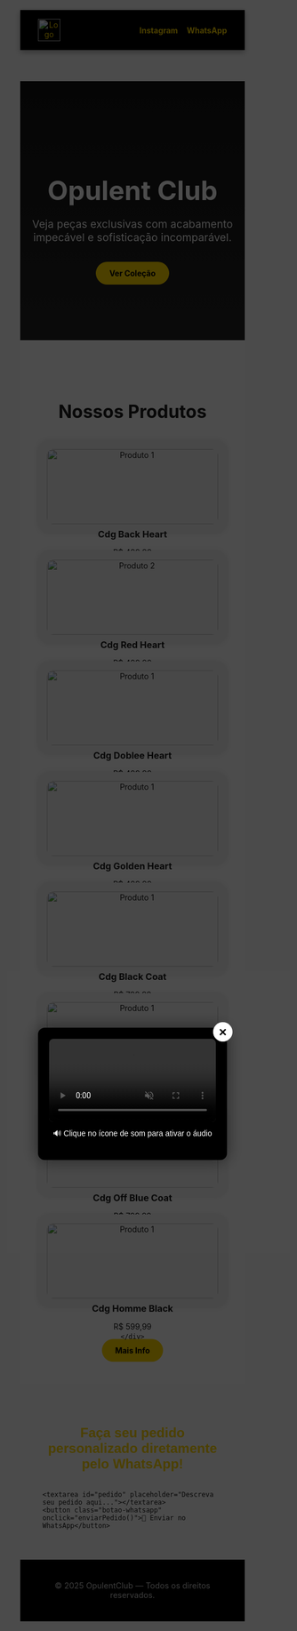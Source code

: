 <!DOCTYPE html>
<html lang="pt-BR">
<head>
   
  <meta charset="UTF-8" />
  <meta name="viewport" content="width=device-width, initial-scale=1.0" />
  <title>OpulentClub</title>
  <link rel="stylesheet" href="styles.css" />
  <link href="https://fonts.googleapis.com/css2?family=Playfair+Display:wght@700&family=Open+Sans&display=swap" rel="stylesheet">
  <script src="https://unpkg.com/scrollreveal"></script>
  <style>
    * {
      margin: 0;
      padding: 0;
      box-sizing: border-box;
    }

    body {
      font-family: 'Open Sans', sans-serif;
      background-color: #f8f8f8;
      color: #222;
    }

    header {
      background-color: #000;
      color: #FFD700;
      display: flex;
      justify-content: space-between;
      align-items: center;
      padding: 1rem 2rem;
      position: sticky;
      top: 0;
      z-index: 1000;
      box-shadow: 0 4px 10px rgba(0, 0, 0, 0.3);
    }

    .logo-container {
      display: flex;
      align-items: center;
      gap: 1rem;
    }

    .logo-img {
      height: 40px;
    }

    .logo {
      font-family: 'Playfair Display', serif;
      font-size: 2rem;
      font-weight: 700;
    }

    nav {
      display: flex;
      gap: 1rem;
    }

    nav a {
      color: #FFD700;
      text-decoration: none;
      font-weight: bold;
      transition: all 0.3s ease;
    }

    nav a:hover {
      color: white;
      text-shadow: 0 0 10px gold;
    }

    .hero {
      text-align: center;
      padding: 100px 20px;
      background: linear-gradient(to bottom, #111, #222);
      color: white;
    }

    .hero h1 {
      font-family: 'Playfair Display', serif;
      font-size: 3rem;
      margin-bottom: 1rem;
    }

    .hero p {
      font-size: 1.2rem;
      margin-bottom: 2rem;
    }

    .btn-dourado {
      background-color: #FFD700;
      color: black;
      padding: 12px 24px;
      border-radius: 30px;
      text-decoration: none;
      font-weight: bold;
      transition: transform 0.3s, box-shadow 0.3s;
      display: inline-block;
    }

    .btn-dourado:hover {
      transform: scale(1.05);
      box-shadow: 0 0 15px gold;
    }

    .produtos {
      padding: 4rem 2rem;
      background-color: #fff;
      text-align: center;
    }

    .produtos h2 {
      font-size: 2rem;
      margin-bottom: 2rem;
      font-family: 'Playfair Display', serif;
    }

    .galeria {
      display: grid;
      grid-template-columns: repeat(auto-fit, minmax(250px, 1fr));
      gap: 2rem;
      max-width: 1200px;
      margin: 0 auto;
    }

    .item-produto {
      background: #f4f4f4;
      border-radius: 20px;
      padding: 1rem;
      box-shadow: 0 0 10px rgba(0,0,0,0.1);
      transition: transform 0.3s;
    }

    .item-produto:hover {
      transform: translateY(-10px);
    }

    .item-produto img {
      width: 100%;
      border-radius: 12px;
    }

    .item-produto h3 {
      margin: 0.5rem 0;
    }

    footer {
      background-color: #000;
      color: #ccc;
      text-align: center;
      padding: 1.5rem;
      font-size: 0.9rem;
    }
  </style>
</head>
<body>
  <header>
    <div class="logo-container">
      <img src="./src/imagens/LOGO OPULENT PRETA.jpg" alt="Logo" class="logo-img">
      <div class="logo"></div>
    </div>
    <nav>
      <a href="https://www.instagram.com/opulent.clubb/" target="_blank">Instagram</a>
      <a href="https://wa.me/5541988300883?text=Olá! Quero saber mais sobre seus produtos. ."" target="_blank">WhatsApp</a>
    </nav>
  </header>

  <section class="hero">
    <h1>Opulent Club</h1>
    <p>Veja peças exclusivas com acabamento impecável e sofisticação incomparável.</p>
    <a href="#produtos" class="btn-dourado mouse-hover">Ver Coleção</a>
  </section>

  <section id="produtos" class="produtos">
    <h2>Nossos Produtos</h2>
    <div class="galeria">
      <div class="item-produto">
        <img src="./src/imagens/cdg heart black.jpg" alt="Produto 1">
        <h3>Cdg Back Heart</h3>
        <p>R$ 499,99</p>
        <a href="https://wa.me/5541988300883?text=Olá! Tenho Interesse na Cdg Black Heart." class="btn-dourado mouse-hover">Mais Info</a>
      </div>
      <div class="item-produto">
        <img src="./src/imagens/RED CDG.jpg" alt="Produto 2">
        <h3>Cdg Red Heart</h3>
        <p>R$ 499,99</p>
        <a href="https://wa.me/5541988300883?text=Olá! Quero saber mais sobre a Cdg Red Heart." class="btn-dourado mouse-hover">Mais Info</a>
      </div>
      <div class="item-produto">
        <img src="./src/imagens/cdg doblee heart.jpg" alt="Produto 1">
        <h3>Cdg Doblee Heart</h3>
        <p>R$ 499,99</p>
        <a href="https://wa.me/5541988300883?text=Olá! Tenho Interesse na Cdg Doblee Heart." class="btn-dourado mouse-hover">Mais Info</a>
      </div>
      <div class="item-produto">
        <img src="./src/imagens/preta golden heart boa.webp" alt="Produto 1">
        <h3>Cdg Golden Heart</h3>
        <p>R$ 499,99</p>
        <a href="https://wa.me/5541988300883?text=Olá! Tenho Interesse na Cdg Golden Heart." class="btn-dourado mouse-hover">Mais Info</a>
      </div>
      <div class="item-produto">
        <img src="./src/imagens/Coat preta.webp" alt="Produto 1">
        <h3>Cdg Black Coat </h3>
        <p>R$ 799,99</p>
        <a href="https://wa.me/5541988300883?text=Olá! Tenho Interesse na Cdg Black Coat." class="btn-dourado mouse-hover">Mais Info</a>
      </div>
      <div class="item-produto">
        <img src="./src/imagens/coat off white.webp" alt="Produto 1">
        <h3>Cdg Off White Coat </h3>
        <p>R$ 799,99</p>
        <a href="https://wa.me/5541988300883?text=Olá! Tenho Interesse na Cdg Off White Coat." class="btn-dourado mouse-hover">Mais Info</a>
      </div>
      <div class="item-produto">
        <img src="./src/imagens/coat azul.webp" alt="Produto 1">
        <h3>Cdg Off Blue Coat </h3>
        <p>R$ 799,99</p>
        <a href="https://wa.me/5541988300883?text=Olá! Tenho Interesse na Cdg Blue Coat." class="btn-dourado mouse-hover">Mais Info</a>
      </div>
      <div class="item-produto">
        <img src="./src/imagens/Cdg Homme Black.webp" alt="Produto 1">
        <h3> Cdg Homme Black </h3>
        <p>R$ 599,99</p>
        <a href="https://wa.me/5541988300883?text=Olá! Tenho Interesse na Cdg Homme Black." class="btn-dourado mouse-hover">Mais Info</a>
      </div>

    </div>
  </section>


  <script>
    ScrollReveal().reveal('.hero h1, .hero p, .btn-dourado', {
      delay: 200,
      distance: '50px',
      duration: 1000,
      origin: 'bottom',
      reset: true
    });

    ScrollReveal().reveal('.item-produto', {
      delay: 100,
      distance: '30px',
      duration: 800,
      origin: 'bottom',
      interval: 200,
      reset: true
    });

    const hoverButtons = document.querySelectorAll('.mouse-hover');
    hoverButtons.forEach(btn => {
      btn.addEventListener('mousemove', (e) => {
        const rect = btn.getBoundingClientRect();
        const x = e.clientX - rect.left;
        const y = e.clientY - rect.top;
        btn.style.setProperty('--x', `${x}px`);
        btn.style.setProperty('--y', `${y}px`);
      });

      btn.addEventListener('mouseleave', () => {
        btn.style.setProperty('--x', '50%');
        btn.style.setProperty('--y', '50%');
      });
    });
  </script>
 <!-- Pop-up de vídeo -->
<!-- Pop-up de vídeo -->
<div id="videoPopup" style="display: flex;">
    <div class="popup-overlay" id="popupOverlay"></div>
    <div class="popup-content">
      <button id="closePopup">&times;</button>
      <video id="popupVideo" autoplay loop muted controls>
        <source src="./src/imagens/video Opulent.mp4" type="video/mp4" />
        Seu navegador não suporta vídeo.
      </video>
      <p style="color: white; text-align: center; margin-top: 10px; font-family: sans-serif; font-size: 14px;">
        🔊 Clique no ícone de som para ativar o áudio
      </p>
    </div>
  </div>
  
  <style>
    #videoPopup {
      position: fixed;
      top: 0;
      left: 0;
      width: 100%;
      height: 100%;
      display: none;
      justify-content: center;
      align-items: center;
      z-index: 9999;
    }
  
    .popup-overlay {
      position: absolute;
      width: 100%;
      height: 100%;
      background: rgba(0, 0, 0, 0.7);
    }
  
    .popup-content {
      position: relative;
      z-index: 2;
      background: #000;
      padding: 20px;
      border-radius: 12px;
      box-shadow: 0 0 30px rgba(0, 0, 0, 0.5);
      max-width: 90%;
      max-height: 80%;
      text-align: center;
    }
  
    .popup-content video {
      width: 100%;
      height: auto;
      border-radius: 8px;
    }
  
    #closePopup {
      position: absolute;
      top: -10px;
      right: -10px;
      background: #fff;
      border: none;
      font-size: 24px;
      font-weight: bold;
      color: #000;
      border-radius: 50%;
      width: 35px;
      height: 35px;
      cursor: pointer;
      z-index: 3;
    }
  
    #closePopup:hover {
      background: #ffd700;
      color: #000;
    }
  </style>
  
  <script>
    window.addEventListener('DOMContentLoaded', () => {
      const popup = document.getElementById('videoPopup');
      const closeBtn = document.getElementById('closePopup');
      const overlay = document.getElementById('popupOverlay');
      const video = document.getElementById('popupVideo');
  
      // Mostrar pop-up ao carregar
      popup.style.display = 'flex';
  
      // Fechar e parar vídeo
      function fecharPopup() {
        popup.style.display = 'none';
        video.pause();
        video.currentTime = 0;
      }
  
      closeBtn.addEventListener('click', fecharPopup);
      overlay.addEventListener('click', fecharPopup);
    });
  </script>

  
  </script>
  <div style="display: flex; flex-direction: column; align-items: center; justify-content: center; gap: 20px; padding: 40px;">
    <h2 style="color: gold; font-size: 24px; font-weight: bold; text-align: center; font-family: sans-serif;">
      Faça seu pedido personalizado diretamente pelo WhatsApp!
    </h2>
  
    <textarea id="pedido" placeholder="Descreva seu pedido aqui..."></textarea>
    <button class="botao-whatsapp" onclick="enviarPedido()">💬 Enviar no WhatsApp</button>
  </div>
  
  <style>
    textarea {
      width: 100%;
      max-width: 500px;
      height: 150px;
      padding: 15px;
      border-radius: 12px;
      border: 2px solid gold;
      background-color: #111;
      color: white;
      font-size: 16px;
      resize: none;
      outline: none;
      box-shadow: 0 0 10px rgba(255, 215, 0, 0.3);
      transition: border 0.3s, box-shadow 0.3s;
    }
  
    textarea:focus {
      border-color: #ffd700;
      box-shadow: 0 0 20px rgba(255, 215, 0, 0.6);
    }
  
    .botao-whatsapp {
      background: linear-gradient(90deg, #b8860b, #ffd700, #b8860b);
      background-size: 200% auto;
      color: black;
      font-weight: bold;
      border: none;
      padding: 15px 30px;
      font-size: 18px;
      border-radius: 50px;
      cursor: pointer;
      transition: 0.5s;
      box-shadow: 0 0 20px rgba(255, 215, 0, 0.5);
      animation: brilho 2s infinite linear;
    }
  
    .botao-whatsapp:hover {
      background-position: right center;
      transform: scale(1.05);
      box-shadow: 0 0 25px rgba(255, 215, 0, 0.8);
    }
  
    @keyframes brilho {
      0% { box-shadow: 0 0 10px rgba(255, 215, 0, 0.3); }
      50% { box-shadow: 0 0 20px rgba(255, 215, 0, 0.7); }
      100% { box-shadow: 0 0 10px rgba(255, 215, 0, 0.3); }
    }
  </style>
  
  <script>
    function enviarPedido() {
      const mensagem = document.getElementById("pedido").value.trim();
      if (mensagem === "") {
        alert("Por favor, descreva seu pedido antes de enviar.");
        return;
      }
  
      const numeroWhatsApp = "5541988300883"; // Seu número aqui
      const url = `https://wa.me/${5541988300883}?text=${encodeURIComponent(mensagem)}`;
      window.open(url, '_blank');
    }
  </script>
  <footer>
    <p>© 2025 OpulentClub — Todos os direitos reservados.</p>
  </footer>
  
</body>
</html>
